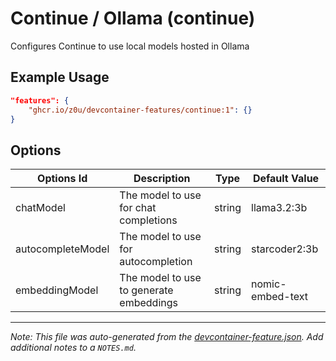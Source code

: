
# Continue / Ollama (continue)

Configures Continue to use local models hosted in Ollama

## Example Usage

```json
"features": {
    "ghcr.io/z0u/devcontainer-features/continue:1": {}
}
```

## Options

| Options Id | Description | Type | Default Value |
|-----|-----|-----|-----|
| chatModel | The model to use for chat completions | string | llama3.2:3b |
| autocompleteModel | The model to use for autocompletion | string | starcoder2:3b |
| embeddingModel | The model to use to generate embeddings | string | nomic-embed-text |



---

_Note: This file was auto-generated from the [devcontainer-feature.json](https://github.com/z0u/devcontainer-features/blob/main/src/continue/devcontainer-feature.json).  Add additional notes to a `NOTES.md`._
